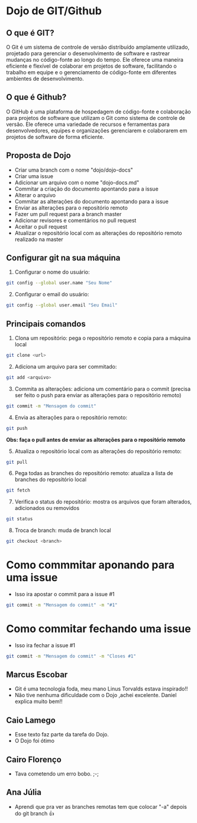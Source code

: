 # Dojo de GIT/Github

## O que é GIT?

O Git é um sistema de controle de versão distribuído amplamente utilizado, projetado para gerenciar o desenvolvimento de software e rastrear mudanças no código-fonte ao longo do tempo. 
Ele oferece uma maneira eficiente e flexível de colaborar em projetos de software, facilitando o trabalho em equipe e o gerenciamento de código-fonte em diferentes ambientes de desenvolvimento.

## O que é Github?

O GitHub é uma plataforma de hospedagem de código-fonte e colaboração para projetos de software que utilizam o Git como sistema de controle de versão. 
Ele oferece uma variedade de recursos e ferramentas para desenvolvedores, equipes e organizações gerenciarem e colaborarem em projetos de software de forma eficiente.

## Proposta de Dojo

- Criar uma branch com o nome "dojo/dojo-docs"
- Criar uma issue
- Adicionar um arquivo com o nome "dojo-docs.md"
- Commitar a criação do documento apontando para a issue
- Alterar o arquivo
- Commitar as alterações do documento apontando para a issue
- Enviar as alterações para o repositório remoto
- Fazer um pull request para a branch master
- Adicionar revisores e comentários no pull request
- Aceitar o pull request
- Atualizar o repositório local com as alterações do repositório remoto realizado na master

## Configurar git na sua máquina

1. Configurar o nome do usuário:
```bash
git config --global user.name "Seu Nome"
```

2. Configurar o email do usuário:
```bash
git config --global user.email "Seu Email"
```
## Principais comandos

1. Clona um repositório: pega o repositório remoto e copia para a máquina local
```bash
git clone <url>
```

2. Adiciona um arquivo para ser commitado: 
```bash
git add <arquivo>
```

3. Commita as alterações: adiciona um comentário para o commit (precisa ser feito o push para enviar as alterações para o repositório remoto)
```bash
git commit -m "Mensagem do commit"
```

4. Envia as alterações para o repositório remoto:
```bash
git push
```

**Obs: faça o pull antes de enviar as alterações para o repositório remoto**

5. Atualiza o repositório local com as alterações do repositório remoto:
```bash
git pull
```

6. Pega todas as branches do repositório remoto: atualiza a lista de branches do repositório local
```bash
git fetch
```

7. Verifica o status do repositório: mostra os arquivos que foram alterados, adicionados ou removidos
```bash
git status
```

8. Troca de branch: muda de branch local
```bash
git checkout <branch>
```

# Como commmitar aponando para uma issue

- Isso ira apostar o commit para a issue #1

```bash
git commit -m "Mensagem do commit" -m "#1"
```

# Como commitar fechando uma issue

- Isso ira fechar a issue #1

```bash
git commit -m "Mensagem do commit" -m "Closes #1"
```


## Marcus Escobar

- Git é uma tecnologia foda, meu mano Linus Torvalds estava inspirado!!
- Não tive nenhuma dificuldade com o Dojo ,achei excelente. Daniel explica muito bem!!

## Caio Lamego

- Esse texto faz parte da tarefa do Dojo. 
- O Dojo foi ótimo

## Cairo Florenço

- Tava cometendo um erro bobo. ;-;

## Ana Júlia

- Aprendi que pra ver as branches remotas tem que colocar "-a" depois do git branch 👍
